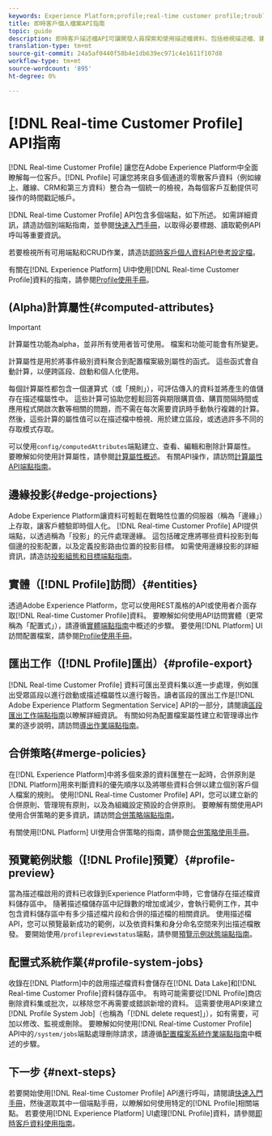 ```yaml
---
keywords: Experience Platform;profile;real-time customer profile;troubleshooting;API;unified profile;Unified Profile;unified;Profile;rtcp;enable profile；啟用profile；啟用profile
title: 即時客戶個人檔案API指南
topic: guide
description: 即時客戶描述檔API可讓開發人員探索和使用描述檔資料，包括檢視描述檔、建立和更新合併原則、匯出或取樣描述檔資料，以及刪除不再需要或錯誤新增的描述檔資料。 請依照本指南，瞭解如何使用API執行關鍵作業。
translation-type: tm+mt
source-git-commit: 24a5af0440f58b4e1db639ec971c4e1611f107d8
workflow-type: tm+mt
source-wordcount: '895'
ht-degree: 0%

---
```



# [!DNL Real-time Customer Profile] API指南

[!DNL Real-time Customer Profile] 讓您在Adobe Experience Platform中全面瞭解每一位客戶。[!DNL Profile] 可讓您將來自多個通道的零散客戶資料（例如線上、離線、CRM和第三方資料）整合為一個統一的檢視，為每個客戶互動提供可操作的時間戳記帳戶。

[!DNL Real-time Customer Profile] API包含多個端點，如下所述。 如需詳細資訊，請造訪個別端點指南，並參閱[快速入門手冊](getting-started.md)，以取得必要標題、讀取範例API呼叫等重要資訊。

若要檢視所有可用端點和CRUD作業，請造訪[即時客戶個人資料API參考設定檔](https://www.adobe.io/apis/experienceplatform/home/api-reference.html#!acpdr/swagger-specs/real-time-customer-profile.yaml)。

有關在[!DNL Experience Platform] UI中使用[!DNL Real-time Customer Profile]資料的指南，請參閱[Profile使用手冊](../ui/user-guide.md)。

## (Alpha)計算屬性{#computed-attributes}

>[!IMPORTANT]
>
>計算屬性功能為alpha，並非所有使用者皆可使用。 檔案和功能可能會有所變更。

計算屬性是用於將事件級別資料聚合到配置檔案級別屬性的函式。 這些函式會自動計算，以便跨區段、啟動和個人化使用。

每個計算屬性都包含一個運算式（或「規則」），可評估傳入的資料並將產生的值儲存在描述檔屬性中。 這些計算可協助您輕鬆回答與期限購買值、購買間隔時間或應用程式開啟次數等相關的問題，而不需在每次需要資訊時手動執行複雜的計算。 然後，這些計算的屬性值可以在描述檔中檢視、用於建立區段，或透過許多不同的存取模式存取。

可以使用`config/computedAttributes`端點建立、查看、編輯和刪除計算屬性。 要瞭解如何使用計算屬性，請參閱[計算屬性概述](../computed-attributes/overview.md)。 有關API操作，請訪問[計算屬性API端點指南](../computed-attributes/ca-api.md)。

## 邊緣投影{#edge-projections}

Adobe Experience Platform讓資料可輕鬆在戰略性位置的伺服器（稱為「邊緣」）上存取，讓客戶體驗即時個人化。 [!DNL Real-time Customer Profile] API提供端點，以透過稱為「投影」的元件處理邊緣。 這包括確定應將哪些資料投影到每個邊的投影配置，以及定義投影路由位置的投影目標。 如需使用邊緣投影的詳細資訊，請造訪[投影組態和目標端點指南](edge-projections.md)。

## 實體（[!DNL Profile]訪問）{#entities}

透過Adobe Experience Platform，您可以使用REST風格的API或使用者介面存取[!DNL Real-time Customer Profile]資料。 要瞭解如何使用API訪問實體（更常稱為「配置式」），請遵循[實體端點指南](entities.md)中概述的步驟。 要使用[!DNL Platform] UI訪問配置檔案，請參閱[Profile使用手冊](../ui/user-guide.md)。

## 匯出工作（[!DNL Profile]匯出）{#profile-export}

[!DNL Real-time Customer Profile] 資料可匯出至資料集以進一步處理，例如匯出受眾區段以進行啟動或描述檔屬性以進行報告。讀者區段的匯出工作是[!DNL Adobe Experience Platform Segmentation Service] API的一部分，請閱讀[區段匯出工作端點指南](../../profile/api/export-jobs.md)以瞭解詳細資訊。 有關如何為配置檔案屬性建立和管理導出作業的逐步說明，請訪問[導出作業端點指南](export-jobs.md)。

## 合併策略{#merge-policies}

在[!DNL Experience Platform]中將多個來源的資料匯整在一起時，合併原則是[!DNL Platform]用來判斷資料的優先順序以及將哪些資料合併以建立個別客戶個人檔案的規則。 使用[!DNL Real-time Customer Profile] API，您可以建立新的合併原則、管理現有原則，以及為組織設定預設的合併原則。 要瞭解有關使用API使用合併策略的更多資訊，請訪問[合併策略端點指南](merge-policies.md)。

有關使用[!DNL Platform] UI使用合併策略的指南，請參閱[合併策略使用手冊](../ui/merge-policies.md)。

## 預覽範例狀態（[!DNL Profile]預覽）{#profile-preview}

當為描述檔啟用的資料已收錄到Experience Platform中時，它會儲存在描述檔資料儲存區中。 隨著描述檔儲存區中記錄數的增加或減少，會執行範例工作，其中包含資料儲存區中有多少描述檔片段和合併的描述檔的相關資訊。 使用描述檔API，您可以預覽最新成功的範例，以及依資料集和身分命名空間來列出描述檔散發。 要開始使用`/profilepreviewstatus`端點，請參閱[預覽示例狀態端點指南](preview-sample-status.md)。

## 配置式系統作業{#profile-system-jobs}

收錄在[!DNL Platform]中的啟用描述檔資料會儲存在[!DNL Data Lake]和[!DNL Real-time Customer Profile]資料儲存區中。 有時可能需要從[!DNL Profile]商店刪除資料集或批次，以移除您不再需要或錯誤新增的資料。 這需要使用API來建立[!DNL Profile System Job]（也稱為「[!DNL delete request]」），如有需要，可加以修改、監視或刪除。 要瞭解如何使用[!DNL Real-time Customer Profile] API中的`/system/jobs`端點處理刪除請求，請遵循[配置檔案系統作業端點指南](profile-system-jobs.md)中概述的步驟。

## 下一步 {#next-steps}

若要開始使用[!DNL Real-time Customer Profile] API進行呼叫，請閱讀[快速入門手冊](getting-started.md)，然後選取其中一個端點手冊，以瞭解如何使用特定的[!DNL Profile]相關端點。 若要使用[!DNL Experience Platform] UI處理[!DNL Profile]資料，請參閱[即時客戶資料使用指南](../ui/user-guide.md)。